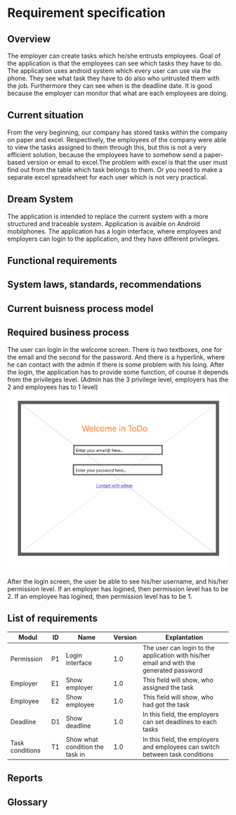 # Requirement specification

## Overview
The employer can create tasks which he/she entrusts employees. Goal of the application is that the employees can see which tasks they have to do. The application uses android system which every user can use via the phone.
They see what task they have to do also who untrusted them with the job. Furthermore they can see when is the deadline date. It is good because the employer can monitor that what are each employees are doing.

## Current situation
From the very beginning, our company has stored tasks within the company on paper and excel.
Respectively, the employees of the company were able to view the tasks assigned to them through this, but this is not a very efficient solution, because the employees have to somehow
send a paper-based version or email to excel.The problem with excel is
that the user must find out from the table which task belongs to them.
Or you need to make a separate excel spreadsheet for each user which is not very practical.

## Dream System
The application is intended to replace the current system with a more structured and traceable system.  Application is avaible on Android mobilphones.
The application has a login interface, where employees and employers can login to the application, and they have different privileges.


## Functional requirements

## System laws, standards, recommendations 

## Current buisness process model

## Required business process
The user can login in the welcome screen. There is two textboxes, one for the email and the second for the password.
And there is a hyperlink, where he can contact with the admin if there is some problem with his loing.
After the login, the application has to provide some function, of course it depends from the privileges level.
(Admin has the 3 privilege level, employers has the 2 and employees has to 1 level)
![Login screen](https://github.com/Martonai/Project-Skidrow/blob/main/First%20Project/pictures/WelcomeScreen.png)


After the login screen, the user be able to see his/her username, and his/her permission level.
If an employer has logined, then permission level has to be 2.
If an employee has logined, then permission level has to be 1.








## List of requirements
Modul | ID | Name | Version | Explantation
------------ | ------------- | ------------ | ----------- | -----------
Permission | P1 | Login interface | 1.0 | The user can login to the application with his/her email and with the generated password
Employer | E1 | Show employer | 1.0 | This field will show, who assigned the task
Employee | E2 | Show employee | 1.0 | This field will show, who had got the task 
Deadline | D1 | Show deadline | 1.0 | In this field, the employers can set deadlines to each tasks
Task conditions | T1 | Show what condition the task in | 1.0 | In this field, the employers and employees can switch between task conditions 

## Reports

## Glossary

